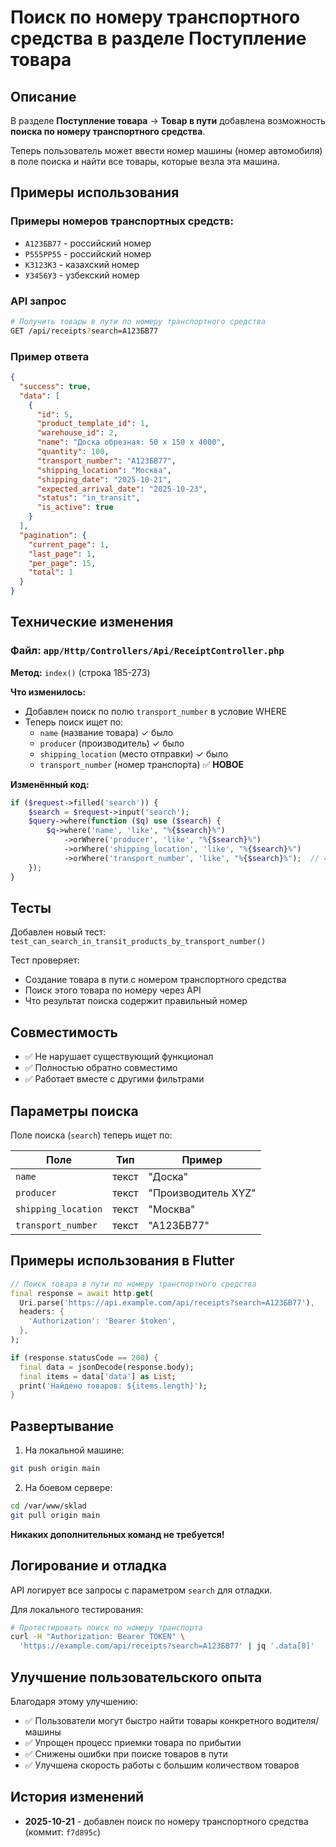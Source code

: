 # Поиск по номеру транспортного средства в разделе Поступление товара

## Описание

В разделе **Поступление товара** → **Товар в пути** добавлена возможность **поиска по номеру транспортного средства**.

Теперь пользователь может ввести номер машины (номер автомобиля) в поле поиска и найти все товары, которые везла эта машина.

## Примеры использования

### Примеры номеров транспортных средств:
- `А123БВ77` - российский номер
- `Р555РР55` - российский номер
- `КЗ123КЗ` - казахский номер
- `УЗ456УЗ` - узбекский номер

### API запрос

```bash
# Получить товары в пути по номеру транспортного средства
GET /api/receipts?search=А123БВ77
```

### Пример ответа

```json
{
  "success": true,
  "data": [
    {
      "id": 5,
      "product_template_id": 1,
      "warehouse_id": 2,
      "name": "Доска обрезная: 50 x 150 x 4000",
      "quantity": 100,
      "transport_number": "А123БВ77",
      "shipping_location": "Москва",
      "shipping_date": "2025-10-21",
      "expected_arrival_date": "2025-10-23",
      "status": "in_transit",
      "is_active": true
    }
  ],
  "pagination": {
    "current_page": 1,
    "last_page": 1,
    "per_page": 15,
    "total": 1
  }
}
```

## Технические изменения

### Файл: `app/Http/Controllers/Api/ReceiptController.php`

**Метод:** `index()` (строка 185-273)

**Что изменилось:**
- Добавлен поиск по полю `transport_number` в условие WHERE
- Теперь поиск ищет по:
  - `name` (название товара) ✓ было
  - `producer` (производитель) ✓ было
  - `shipping_location` (место отправки) ✓ было
  - `transport_number` (номер транспорта) ✅ **НОВОЕ**

**Изменённый код:**
```php
if ($request->filled('search')) {
    $search = $request->input('search');
    $query->where(function ($q) use ($search) {
        $q->where('name', 'like', "%{$search}%")
            ->orWhere('producer', 'like', "%{$search}%")
            ->orWhere('shipping_location', 'like', "%{$search}%")
            ->orWhere('transport_number', 'like', "%{$search}%");  // ← НОВОЕ
    });
}
```

## Тесты

Добавлен новый тест: `test_can_search_in_transit_products_by_transport_number()`

Тест проверяет:
- Создание товара в пути с номером транспортного средства
- Поиск этого товара по номеру через API
- Что результат поиска содержит правильный номер

## Совместимость

- ✅ Не нарушает существующий функционал
- ✅ Полностью обратно совместимо
- ✅ Работает вместе с другими фильтрами

## Параметры поиска

Поле поиска (`search`) теперь ищет по:

| Поле | Тип | Пример |
|------|-----|--------|
| `name` | текст | "Доска" |
| `producer` | текст | "Производитель XYZ" |
| `shipping_location` | текст | "Москва" |
| `transport_number` | текст | "А123БВ77" |

## Примеры использования в Flutter

```dart
// Поиск товара в пути по номеру транспортного средства
final response = await http.get(
  Uri.parse('https://api.example.com/api/receipts?search=А123БВ77'),
  headers: {
    'Authorization': 'Bearer $token',
  },
);

if (response.statusCode == 200) {
  final data = jsonDecode(response.body);
  final items = data['data'] as List;
  print('Найдено товаров: ${items.length}');
}
```

## Развертывание

1. На локальной машине:
```bash
git push origin main
```

2. На боевом сервере:
```bash
cd /var/www/sklad
git pull origin main
```

**Никаких дополнительных команд не требуется!**

## Логирование и отладка

API логирует все запросы с параметром `search` для отладки.

Для локального тестирования:
```bash
# Протестировать поиск по номеру транспорта
curl -H "Authorization: Bearer TOKEN" \
  'https://example.com/api/receipts?search=А123БВ77' | jq '.data[0]'
```

## Улучшение пользовательского опыта

Благодаря этому улучшению:
- ✅ Пользователи могут быстро найти товары конкретного водителя/машины
- ✅ Упрощен процесс приемки товара по прибытии
- ✅ Снижены ошибки при поиске товаров в пути
- ✅ Улучшена скорость работы с большим количеством товаров

## История изменений

- **2025-10-21** - добавлен поиск по номеру транспортного средства (коммит: `f7d895c`)
